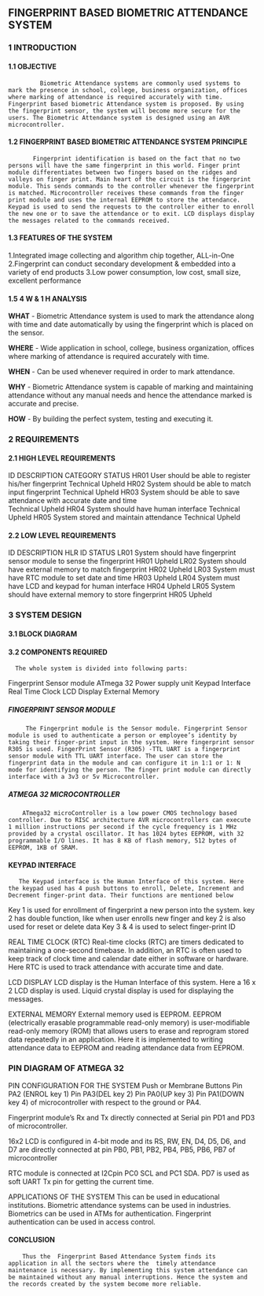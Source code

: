 ## FINGERPRINT BASED BIOMETRIC ATTENDANCE SYSTEM

### 1 INTRODUCTION
#### 1.1 OBJECTIVE
             Biometric Attendance systems are commonly used systems to mark the presence in school, college, business organization, offices where marking of attendance is required accurately with time. Fingerprint based biometric Attendance system is proposed. By using the fingerprint sensor, the system will become more secure for the users. The Biometric Attendance system is designed using an AVR microcontroller.

#### 1.2 FINGERPRINT BASED BIOMETRIC ATTENDANCE SYSTEM PRINCIPLE
           Fingerprint identification is based on the fact that no two persons will have the same fingerprint in this world. Finger print module differentiates between two fingers based on the ridges and valleys on finger print. Main heart of the circuit is the fingerprint module. This sends commands to the controller whenever the fingerprint is matched. Microcontroller receives these commands from the finger print module and uses the internal EEPROM to store the attendance. Keypad is used to send the requests to the controller either to enroll the new one or to save the attendance or to exit. LCD displays display the messages related to the commands received.

#### 1.3 FEATURES OF THE SYSTEM
1.Integrated image collecting and algorithm chip together, ALL-in-One
2.Fingerprint can conduct secondary development & embedded into a variety of end products
3.Low power consumption, low cost, small size, excellent performance

#### 1.5 4 W & 1 H ANALYSIS

**WHAT** - Biometric Attendance system is used to mark the attendance along with       time and date automatically by using the fingerprint which is placed on the sensor.

**WHERE** - Wide application in school, college, business organization, offices where marking of attendance is required accurately with time. 

**WHEN** -  Can be used whenever required in order to mark attendance.

**WHY** - Biometric Attendance system is capable of marking and maintaining  attendance without any manual needs and hence the attendance marked is accurate and precise.

**HOW** - By building the perfect system, testing and executing it.

### 2 REQUIREMENTS

#### 2.1 HIGH LEVEL REQUIREMENTS


ID
DESCRIPTION
CATEGORY
STATUS
HR01
User should be able to register his/her fingerprint
Technical
Upheld
HR02
System should be able to match input fingerprint
Technical
Upheld
HR03
System should be able to save attendance with accurate date and time  
Technical
Upheld
HR04
System should have human interface
Technical
Upheld
HR05
System stored and maintain attendance
Technical
Upheld




#### 2.2 LOW LEVEL REQUIREMENTS

      
ID
DESCRIPTION
HLR ID
STATUS
LR01
System should have fingerprint sensor module to sense the fingerprint
HR01
Upheld
LR02
System should have external memory to match fingerprint
HR02
Upheld
LR03
System must have RTC module to set date and time
HR03
Upheld
LR04
System must have LCD and keypad for human interface
HR04
Upheld
LR05
System should have external memory to store fingerprint
HR05
Upheld

### 3    SYSTEM DESIGN

#### 3.1 BLOCK DIAGRAM


 #### 3.2 COMPONENTS REQUIRED
      The whole system is divided into following parts: 
Fingerprint Sensor module
ATmega 32
Power supply unit
Keypad Interface
Real Time Clock
LCD Display
External Memory 
##### FINGERPRINT SENSOR MODULE
         The Fingerprint module is the Sensor module. Fingerprint Sensor module is used to authenticate a person or employee’s identity by taking their finger-print input in the system. Here fingerprint sensor R305 is used. FingerPrint Sensor (R305) -TTL UART is a fingerprint sensor module with TTL UART interface. The user can store the fingerprint data in the module and can configure it in 1:1 or 1: N mode for identifying the person. The finger print module can directly interface with a 3v3 or 5v Microcontroller.

##### ATMEGA 32 MICROCONTROLLER
        ATmega32 microController is a low power CMOS technology based controller. Due to RISC architecture AVR microcontrollers can execute 1 million instructions per second if the cycle frequency is 1 MHz provided by a crystal oscillator. It has 1024 bytes EEPROM, with 32 programmable I/O lines. It has 8 KB of flash memory, 512 bytes of EEPROM, 1KB of SRAM.

#### KEYPAD INTERFACE
       The Keypad interface is the Human Interface of this system. Here the keypad used has 4 push buttons to enroll, Delete, Increment and Decrement finger-print data. Their functions are mentioned below
Key 1 is used for enrollment of fingerprint  a new person into the system. 
key 2 has double function, like when user enrolls new finger and key 2 is also used for reset or delete data 
Key 3 & 4 is used to select finger-print ID 

REAL TIME CLOCK (RTC)
        Real-time clocks (RTC) are timers dedicated to maintaining a one-second timebase. In addition, an RTC is often used to keep track of clock time and calendar date either in software or hardware. Here RTC is used to track attendance with accurate time and date. 



LCD DISPLAY
           LCD display is the Human Interface of this system. Here a 16 x 2 LCD display is used. Liquid crystal display is used for displaying the messages. 

EXTERNAL MEMORY
        External memory used is EEPROM. EEPROM (electrically erasable programmable read-only memory) is user-modifiable read-only memory (ROM) that allows users to erase and reprogram stored data repeatedly in an application. Here it is implemented to writing attendance data to EEPROM and reading attendance data from EEPROM.

### PIN DIAGRAM OF ATMEGA 32

PIN CONFIGURATION FOR THE SYSTEM
 Push or Membrane Buttons 
              Pin PA2 (ENROL key 1)
              Pin PA3(DEL key 2)
              Pin PA0(UP key 3)
              Pin PA1(DOWN key 4) of microcontroller with respect to the ground or PA4. 

Fingerprint module’s Rx and Tx directly connected at Serial pin PD1 and PD3 of microcontroller.

16x2 LCD is configured in 4-bit mode and its RS, RW, EN, D4, D5, D6, and D7 are directly connected at pin PB0, PB1, PB2, PB4, PB5, PB6, PB7 of microcontroller

  RTC module is connected at I2Cpin PC0 SCL and PC1 SDA.
  PD7 is used as soft UART Tx pin for getting the current time.

APPLICATIONS OF THE SYSTEM
This can be used in educational institutions.
Biometric attendance systems can be used in industries.
Biometrics can be used in ATMs for authentication.
Fingerprint authentication can be used in access control.
 
#### CONCLUSION
        Thus the  Fingerprint Based Attendance System finds its application in all the sectors where the  timely attendance maintenance is necessary. By implementing this system attendance can be maintained without any manual interruptions. Hence the system and the records created by the system become more reliable.  








